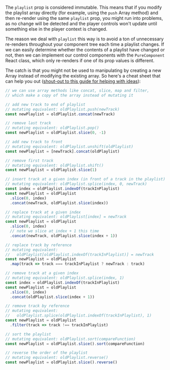 The `playlist` prop is considered immutable. This means that if you modify the playlist array directly (for example, using the `push` Array method) and then re-render using the same `playlist` prop, you might run into problems, as no change will be detected and the player controls won't update until something else in the player context is changed.

The reason we deal with `playlist` this way is to avoid a ton of unnecessary re-renders throughout your component tree each time a playlist changes. If we can easily determine whether the contents of a playlist have changed or not, then we can implement our control components with the `PureComponent` React class, which only re-renders if one of its prop values is different.

The catch is that you might not be used to manipulating by creating a new Array instead of modifying the existing array. So here's a cheat sheet that can help you out ([shout-out to this guide for helping with ideas](http://vincent.billey.me/pure-javascript-immutable-array/)):

```js static
// we can use array methods like concat, slice, map and filter,
// which make a copy of the array instead of mutating it

// add new track to end of playlist
// mutating equivalent: oldPlaylist.push(newTrack)
const newPlaylist = oldPlaylist.concat(newTrack)

// remove last track
// mutating equivalent: oldPlaylist.pop()
const newPlaylist = oldPlaylist.slice(0, -1)

// add new track to front
// mutating equivalent: oldPlaylist.unshift(oldPlaylist)
const newPlaylist = [newTrack].concat(oldPlaylist)

// remove first track
// mutating equivalent: oldPlaylist.shift()
const newPlaylist = oldPlaylist.slice(1)

// insert track at a given index (in front of a track in the playlist)
// mutating equivalent: oldPlaylist.splice(index, 0, newTrack)
const index = oldPlaylist.indexOf(trackInPlaylist)
const newPlaylist = oldPlaylist
  .slice(0, index)
  .concat(newTrack, oldPlaylist.slice(index))

// replace track at a given index
// mutating equivalent: oldPlaylist[index] = newTrack
const newPlaylist = oldPlaylist
  .slice(0, index)
  // note we slice at index + 1 this time
  .concat(newTrack, oldPlaylist.slice(index + 1))

// replace track by reference
// mutating equivalent:
//   oldPlaylist[oldPlaylist.indexOf(trackInPlaylist)] = newTrack
const newPlaylist = oldPlaylist
  .map(track => track === trackInPlaylist ? newTrack : track)

// remove track at a given index
// mutating equivalent: oldPlaylist.splice(index, 1)
const index = oldPlaylist.indexOf(trackInPlaylist)
const newPlaylist = oldPlaylist
  .slice(0, index)
  .concat(oldPlaylist.slice(index + 1))

// remove track by reference
// mutating equivalent:
//   oldPlaylist.splice(oldPlaylist.indexOf(trackInPlaylist), 1)
const newPlaylist = oldPlaylist
  .filter(track => track !== trackInPlaylist)

// sort the playlist
// mutating equivalent: oldPlaylist.sort(compareFunction)
const newPlaylist = oldPlaylist.slice().sort(compareFunction)

// reverse the order of the playlist
// mutating equivalent: oldPlaylist.reverse()
const newPlaylist = oldPlaylist.slice().reverse()
```
